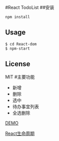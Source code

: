 #React TodoList
##安装
```
npm install
```

## Usage

```
$ cd React-dom
$ npm-start
```

## License

MIT
#主要功能
* 新增
* 删除
* 选中
* 待办事宜列表
* 全选删除

[DEMO](https://jslygljy.github.io/React-dom/)

[React生命周期](https://github.com/jslygljy/React-dom/blob/master/LifeCycle.md)
